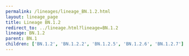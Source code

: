 ```yaml
---
permalink: /lineages/lineage_BN.1.2.html
layout: lineage_page
title: Lineage BN.1.2
redirect_to: ../lineage.html?lineage=BN.1.2
lineage: BN.1.2
parent: BN.1
children: ['BN.1.2', 'BN.1.2.2', 'BN.1.2.5', 'BN.1.2.6', 'BN.1.2.7']
---
```

